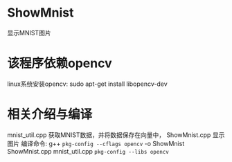 # ShowMnist
显示MNIST图片

# 该程序依赖opencv
linux系统安装opencv: sudo apt-get install libopencv-dev

# 相关介绍与编译
mnist_util.cpp 获取MNIST数据，并将数据保存在向量中，
ShowMnist.cpp 显示图片
编译命令:  g++ `pkg-config --cflags opencv` -o ShowMnist ShowMnist.cpp mnist_util.cpp `pkg-config --libs opencv`
